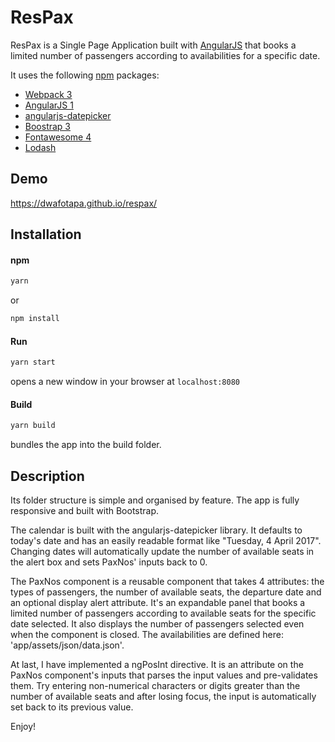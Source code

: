 ResPax
============

ResPax is a Single Page Application built with [AngularJS](https://angularjs.org/) that books a limited number of passengers according to availabilities for a specific date.

It uses the following [npm](https://www.npmjs.com/) packages:
* [Webpack 3](https://webpack.js.org/)
* [AngularJS 1](https://angularjs.org/)
* [angularjs-datepicker](https://github.com/720kb/angular-datepicker)
* [Boostrap 3](http://getbootstrap.com/)
* [Fontawesome 4](http://fontawesome.io/)
* [Lodash](https://lodash.com/)


## Demo

https://dwafotapa.github.io/respax/


## Installation

#### npm
```javascript
yarn
```

or

```javascript
npm install
```

#### Run
```javascript
yarn start
```
opens a new window in your browser at `localhost:8080`

#### Build
```javascript
yarn build
```
bundles the app into the build folder.


## Description

Its folder structure is simple and organised by feature. The app is fully responsive and built with Bootstrap.

The calendar is built with the angularjs-datepicker library. It defaults to today's date and has an easily readable format like "Tuesday, 4 April 2017". Changing dates will automatically update the number of available seats in the alert box and sets PaxNos' inputs back to 0.

The PaxNos component is a reusable component that takes 4 attributes: the types of passengers, the number of available seats, the departure date and an optional display alert attribute. It's an expandable panel that books a limited number of passengers according to available seats for the specific date selected. It also displays the number of passengers selected even when the component is closed. The availabilities are defined here: 'app/assets/json/data.json'.

At last, I have implemented a ngPosInt directive. It is an attribute on the PaxNos component's inputs that parses the input values and pre-validates them. Try entering non-numerical characters or digits greater than the number of available seats and after losing focus, the input is automatically set back to its previous value.

Enjoy!
